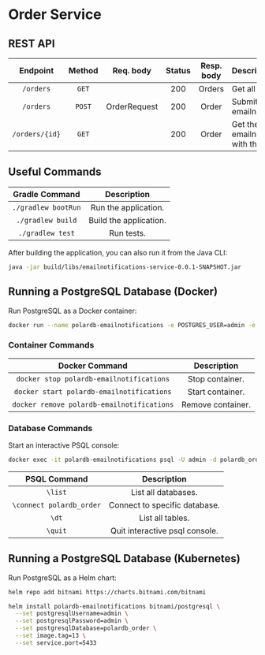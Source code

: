 # Order Service

## REST API

| Endpoint	      | Method   | Req. body    | Status | Resp. body     | Description    		   	         |
|:---------------:|:--------:|:------------:|:------:|:--------------:|:---------------------------------|
| `/orders`       | `GET`    |              | 200    | Orders         | Get all the orders.              |
| `/orders`       | `POST`   | OrderRequest | 200    | Order          | Submit a new emailnotifications.              |
| `/orders/{id}`  | `GET`    |              | 200    | Order          | Get the emailnotifications with the given id. |

## Useful Commands

| Gradle Command	   | Description            |
|:--------------------:|:----------------------:|
| `./gradlew bootRun`  | Run the application.   |
| `./gradlew build`    | Build the application. |
| `./gradlew test`     | Run tests.

After building the application, you can also run it from the Java CLI:

```bash
java -jar build/libs/emailnotifications-service-0.0.1-SNAPSHOT.jar
```

## Running a PostgreSQL Database (Docker)

Run PostgreSQL as a Docker container:

```bash
docker run --name polardb-emailnotifications -e POSTGRES_USER=admin -e POSTGRES_PASSWORD=admin -e POSTGRES_DB=polardb_order -p 5433:5432 -d postgres:13
```

### Container Commands

| Docker Command	              | Description       |
|:-------------------------------:|:-----------------:|
| `docker stop polardb-emailnotifications`   | Stop container.   |
| `docker start polardb-emailnotifications`  | Start container.  |
| `docker remove polardb-emailnotifications` | Remove container. |

### Database Commands

Start an interactive PSQL console:

```bash
docker exec -it polardb-emailnotifications psql -U admin -d polardb_order
```

| PSQL Command	             | Description                    |
|:--------------------------:|:------------------------------:|
| `\list`                    | List all databases.            |
| `\connect polardb_order`   | Connect to specific database.  |
| `\dt`                      | List all tables.               |
| `\quit`                    | Quit interactive psql console. |

## Running a PostgreSQL Database (Kubernetes)

Run PostgreSQL as a Helm chart:

```bash
helm repo add bitnami https://charts.bitnami.com/bitnami
```

```bash
helm install polardb-emailnotifications bitnami/postgresql \
  --set postgresqlUsername=admin \
  --set postgresqlPassword=admin \
  --set postgresqlDatabase=polardb_order \
  --set image.tag=13 \
  --set service.port=5433
```
